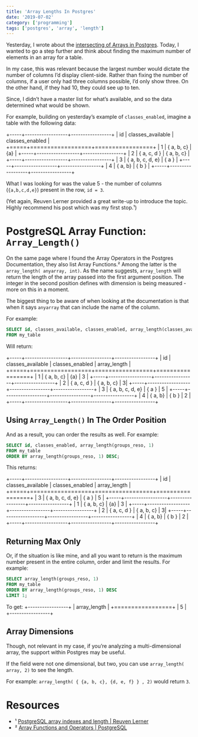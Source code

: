 ```yaml
---
title: 'Array Lengths In Postgres'
date: '2019-07-02'
category: ['programming']
tags: ['postgres', 'array', 'length']
---
```


Yesterday, I wrote about the [intersecting of Arrays in Postgres](../../2019-07-01/array-intersection-in-psql). Today, I wanted to go a step further and think about finding the maximum number of elements in an array for a table.

In my case, this was relevant because the largest number would dictate the number of columns I’d display client-side. Rather than fixing the number of columns, if a user only had three columns possible, I’d only show three. On the other hand, if they had 10, they could see up to ten.

Since, I didn’t have a master list for what’s available, and so the data determined what would be shown.

For example, building on yesterday’s example of `classes_enabled`, imagine a table with the following data:

+-----+------------------+-----------------+
| id | classes_available | classes_enabled |
+=====+==================+=================+
| 1 | { a, b, c} | {a} |
+-----+------------------+-----------------+
| 2 | { a, c, d } | { a, b, c} |
+-----+------------------+-----------------+
| 3 | { a, b, c, d, e} | { a } |
+-----+------------------+-----------------+
| 4 | { a, b} | { b } |
+-----+------------------+-----------------+

What I was looking for was the value 5 - the number of columns (`{a,b,c,d,e}`) present in the row, `id = 3`.

(Yet again, Reuven Lerner provided a great write-up to introduce the topic. Highly recommend his post which was my first stop.¹)

# PostgreSQL Array Function: `Array_Length()`

On the same page where I found the Array Operators in the Postgres Documentation, they also list Array Functions.² Among the latter is the `array_length( anyarray, int)`. As the name suggests, `array_length` will return the length of the array passed into the first argument position. The integer in the second position defines with dimension is being measured - more on this in a moment.

The biggest thing to be aware of when looking at the documentation is that when it says `anyarray` that can include the name of the column.

For example:

```sql
SELECT id, classes_available, classes_enabled, array_length(classes_available, 1)
FROM my_table
```

Will return:

+-----+------------------+-----------------+-----------------+
| id | classes_available | classes_enabled | array_length |
+=====+==================+=================+=================+
| 1 | { a, b, c} | {a} | 3 |
+-----+------------------+-----------------+-----------------+
| 2 | { a, c, d } | { a, b, c} | 3|
+-----+------------------+-----------------+-----------------+
| 3 | { a, b, c, d, e} | { a } | 5 |
+-----+------------------+-----------------+-----------------+
| 4 | { a, b} | { b } | 2 |
+-----+------------------+-----------------+-----------------+

## Using `Array_Length()` In The Order Position

And as a result, you can order the results as well. For example:

```sql
SELECT id, classes_enabled, array_length(groups_reso, 1)
FROM my_table
ORDER BY array_length(groups_reso, 1) DESC;
```

This returns:

+-----+------------------+-----------------+-----------------+
| id | classes_available | classes_enabled | array_length |
+=====+==================+=================+=================+
| 3 | { a, b, c, d, e} | { a } | 5 |
+-----+------------------+-----------------+-----------------+
| 1 | { a, b, c} | {a} | 3 |
+-----+------------------+-----------------+-----------------+
| 2 | { a, c, d } | { a, b, c} | 3|
+-----+------------------+-----------------+-----------------+
| 4 | { a, b} | { b } | 2 |
+-----+------------------+-----------------+-----------------+

## Returning Max Only

Or, if the situation is like mine, and all you want to return is the maximum number present in the entire column, order and limit the results. For example:

```sql
SELECT array_length(groups_reso, 1)
FROM my_table
ORDER BY array_length(groups_reso, 1) DESC
LIMIT 1;
```

To get:
+-----------------+
| array_length |
+=================+
| 5 |
+-----------------+

## Array Dimensions

Though, not relevant in my case, if you’re analyzing a multi-dimensional array, the support within Postgres may be useful.

If the field were not one dimensional, but two, you can use `array_length( array, 2)` to see the length.

For example: `array_length( { {a, b, c}, {d, e, f} } , 2)` would return `3`.

# Resources

- ¹ [PostgreSQL array indexes and length | Reuven Lerner](https://lerner.co.il/2014/05/20/postgresql-array-indexes-and-length/)
- ² [Array Functions and Operators | PostgreSQL](https://www.postgresql.org/docs/current/functions-array.html)
